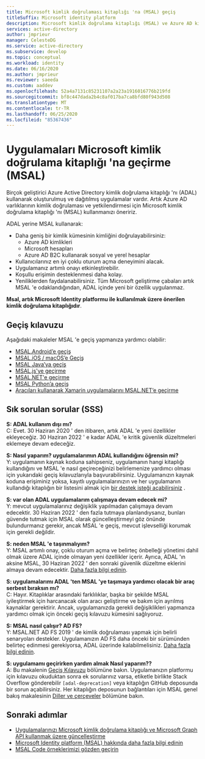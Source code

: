 ```yaml
---
title: Microsoft kimlik doğrulaması kitaplığı 'na (MSAL) geçiş
titleSuffix: Microsoft identity platform
description: Microsoft kimlik doğrulama kitaplığı (MSAL) ve Azure AD kimlik doğrulama kitaplığı (ADAL) arasındaki farklar ve MSAL 'e geçiş yapma hakkında bilgi edinin.
services: active-directory
author: jmprieur
manager: CelesteDG
ms.service: active-directory
ms.subservice: develop
ms.topic: conceptual
ms.workload: identity
ms.date: 06/16/2020
ms.author: jmprieur
ms.reviewer: saeeda
ms.custom: aaddev
ms.openlocfilehash: 52a4a7131c85231107a2a23a1916016776b219fd
ms.sourcegitcommit: bf8c447dada2b4c8af017ba7ca8bfd80f943d508
ms.translationtype: MT
ms.contentlocale: tr-TR
ms.lasthandoff: 06/25/2020
ms.locfileid: "85367436"
---
```

# <a name="migrate-applications-to-microsoft-authentication-library-msal"></a>Uygulamaları Microsoft kimlik doğrulama kitaplığı 'na geçirme (MSAL)

Birçok geliştirici Azure Active Directory kimlik doğrulama kitaplığı 'nı (ADAL) kullanarak oluşturulmuş ve dağıtılmış uygulamalar vardır. Artık Azure AD varlıklarının kimlik doğrulaması ve yetkilendirmesi için Microsoft kimlik doğrulama kitaplığı 'nı (MSAL) kullanmanızı öneririz.

ADAL yerine MSAL kullanarak:

- Daha geniş bir kimlik kümesinin kimliğini doğrulayabilirsiniz:
  - Azure AD kimlikleri
  - Microsoft hesapları
  - Azure AD B2C kullanarak sosyal ve yerel hesaplar
- Kullanıcılarınız en iyi çoklu oturum açma deneyimini alacak.
- Uygulamanız artımlı onayı etkinleştirebilir.
- Koşullu erişimin desteklenmesi daha kolay.
- Yeniliklerden faydalanabilirsiniz. Tüm Microsoft geliştirme çabaları artık MSAL 'e odaklandığından, ADAL içinde yeni bir özellik uygulanmaz.

**Msal, artık Microsoft Identity platformu ile kullanılmak üzere önerilen kimlik doğrulama kitaplığıdır**.

## <a name="migration-guidance"></a>Geçiş kılavuzu

Aşağıdaki makaleler MSAL 'e geçiş yapmanıza yardımcı olabilir:

- [MSAL.Android’e geçiş](migrate-android-adal-msal.md)
- [MSAL.iOS / macOS’e Geçiş](migrate-objc-adal-msal.md)
- [MSAL Java’ya geçiş](migrate-adal-msal-java.md)
- [MSAL.js'ye geçirme](msal-compare-msal-js-and-adal-js.md)
- [MSAL.NET'e geçirme](msal-net-migration.md)
- [MSAL Python’a geçiş](migrate-python-adal-msal.md)
- [Aracıları kullanarak Xamarin uygulamalarını MSAL.NET’e geçirme](msal-net-migration-ios-broker.md)

## <a name="frequently-asked-questions-faq"></a>Sık sorulan sorular (SSS)

__S: ADAL kullanım dışı mı?__  
C: Evet. 30 Haziran 2020 ' den itibaren, artık ADAL 'e yeni özellikler ekleyeceğiz. 30 Haziran 2022 ' e kadar ADAL 'e kritik güvenlik düzeltmeleri eklemeye devam edeceğiz.

__S: Nasıl yaparım? uygulamalarımın ADAL kullandığını öğrensin mi?__  
Y: uygulamanın kaynak koduna sahipseniz, uygulamanın hangi kitaplığı kullandığını ve MSAL 'e nasıl geçireceğinizi belirlemenize yardımcı olması için yukarıdaki geçiş kılavuzlarıyla başvurabilirsiniz. Uygulamanızın kaynak koduna erişiminiz yoksa, kayıtlı uygulamalarınızın ve her uygulamanın kullandığı kitaplığın bir listesini almak için [bir destek isteği açabilirsiniz](developer-support-help-options.md#open-a-support-request) .

__S: var olan ADAL uygulamalarım çalışmaya devam edecek mi?__  
Y: mevcut uygulamalarınız değişiklik yapılmadan çalışmaya devam edecektir. 30 Haziran 2022 ' den fazla tutmaya planlandıysanız, bunları güvende tutmak için MSAL olarak güncelleştirmeyi göz önünde bulundurmanız gerekir, ancak MSAL 'e geçiş, mevcut işlevselliği korumak için gerekli değildir.

__S: neden MSAL 'e taşınmalıyım?__  
Y: MSAL artımlı onay, çoklu oturum açma ve belirteç önbelleği yönetimi dahil olmak üzere ADAL içinde olmayan yeni özellikler içerir. Ayrıca, ADAL 'ın aksine MSAL, 30 Haziran 2022 ' den sonraki güvenlik düzeltme eklerini almaya devam edecektir. [Daha fazla bilgi edinin](msal-overview.md).

__S: uygulamalarımı ADAL 'ten MSAL 'ye taşımaya yardımcı olacak bir araç serbest bıraksın mı?__  
C: Hayır. Kitaplıklar arasındaki farklılıklar, başka bir şekilde MSAL iyileştirmek için harcanacak olan aracı geliştirme ve bakım için ayrılmış kaynaklar gerektirir. Ancak, uygulamanızda gerekli değişiklikleri yapmanıza yardımcı olmak için önceki geçiş kılavuzu kümesini sağlıyoruz.

__S: MSAL nasıl çalışır? AD FS?__  
Y: MSAL.NET AD FS 2019 ' de kimlik doğrulaması yapmak için belirli senaryoları destekler. Uygulamanızın AD FS daha önceki bir sürümünden belirteç edinmesi gerekiyorsa, ADAL üzerinde kalabilmelisiniz. [Daha fazla bilgi edinin](msal-net-adfs-support.md).

__S: uygulamamı geçirirken yardım almak Nasıl yaparım??__  
A: Bu makalenin [Geçiş Kılavuzu](#migration-guidance) bölümüne bakın. Uygulamanızın platformu için kılavuzu okuduktan sonra ek sorularınız varsa, etiketle birlikte Stack Overflow gönderebilir `[adal-deprecation]` veya kitaplığın GitHub deposunda bir sorun açabilirsiniz. Her kitaplığın deposunun bağlantıları için MSAL genel bakış makalesinin [Diller ve çerçeveler](msal-overview.md#languages-and-frameworks) bölümüne bakın.

## <a name="next-steps"></a>Sonraki adımlar

- [Uygulamalarınızı Microsoft kimlik doğrulama kitaplığı ve Microsoft Graph API kullanmak üzere güncelleştirme](https://techcommunity.microsoft.com/t5/azure-active-directory-identity/update-your-applications-to-use-microsoft-authentication-library/ba-p/1257363)
- [Microsoft Identity platform (MSAL) hakkında daha fazla bilgi edinin](https://docs.microsoft.com/azure/active-directory/develop/v2-overview)
- [MSAL Code örneklerimizi gözden geçirin](https://docs.microsoft.com/azure/active-directory/develop/sample-v2-code)
